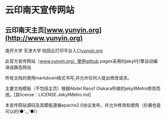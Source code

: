 云印南天宣传网站
=====

云印南天主页[www.yunyin.org](http://www.yunyin.org)
--------------------

南开大学 天津大学 校园云打印平台入口[yunyin.org](http://yunyin.org)

此官方宣传网站（www.yunyin.org）使用github pages采用的jekyll引擎自动编译成静态网站

所有文档的使用markdown格式书写,并允许任何人提出修改请求。

主要文档模板（不包括主页）根据Abdel Raoof Olakara所做的jekyllMetro修改而成。[其license：LICENSE.JekyllMetro.md]

本宣传网站源码及其模板遵循apache2.0协议发布，并允许修改和使用（抄袭也是可以的(●'◡'●)）